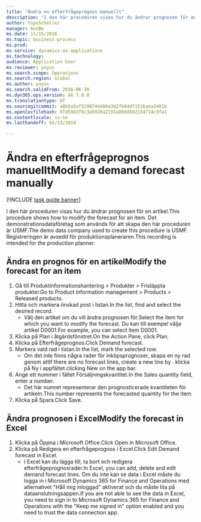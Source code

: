 ```yaml
--- 
title: "Ändra en efterfrågeprognos manuellt"
description: "I den här proceduren visas hur du ändrar prognosen för en artikel."
author: YuyuScheller
manager: AnnBe
ms.date: 11/15/2016
ms.topic: business-process
ms.prod: 
ms.service: dynamics-ax-applications
ms.technology: 
audience: Application User
ms.reviewer: yuyus
ms.search.scope: Operations
ms.search.region: Global
ms.author: yuyus
ms.search.validFrom: 2016-06-30
ms.dyn365.ops.version: AX 7.0.0
ms.translationtype: HT
ms.sourcegitcommit: a8b5a5af5108744406a3d2fb84d7151baea2481b
ms.openlocfilehash: 6fd59d3f6c3a5926a2191a89dd682154714c9fa1
ms.contentlocale: sv-se
ms.lasthandoff: 04/13/2018

---
```

# <a name="modify-a-demand-forecast-manually"></a><span data-ttu-id="7a75a-103">Ändra en efterfrågeprognos manuellt</span><span class="sxs-lookup"><span data-stu-id="7a75a-103">Modify a demand forecast manually</span></span>

[!INCLUDE [task guide banner](../../includes/task-guide-banner.md)]

<span data-ttu-id="7a75a-104">I den här proceduren visas hur du ändrar prognosen för en artikel.</span><span class="sxs-lookup"><span data-stu-id="7a75a-104">This procedure shows how to modify the forecast for an item.</span></span> <span data-ttu-id="7a75a-105">Det demonstrationsdataföretag som används för att skapa den här proceduren är USMF.</span><span class="sxs-lookup"><span data-stu-id="7a75a-105">The demo data company used to create this procedure is USMF.</span></span> <span data-ttu-id="7a75a-106">Registreringen är avsedd för produktionsplaneraren.</span><span class="sxs-lookup"><span data-stu-id="7a75a-106">This recording is intended for the production planner.</span></span> 


## <a name="modify-the-forecast-for-an-item"></a><span data-ttu-id="7a75a-107">Ändra en prognos för en artikel</span><span class="sxs-lookup"><span data-stu-id="7a75a-107">Modify the forecast for an item</span></span>
1. <span data-ttu-id="7a75a-108">Gå till Produktinformationshantering > Produkter > Frisläppta produkter.</span><span class="sxs-lookup"><span data-stu-id="7a75a-108">Go to Product information management > Products > Released products.</span></span>
2. <span data-ttu-id="7a75a-109">Hitta och markera önskad post i listan.</span><span class="sxs-lookup"><span data-stu-id="7a75a-109">In the list, find and select the desired record.</span></span>
    * <span data-ttu-id="7a75a-110">Välj den artikel om du vill ändra prognosen för.</span><span class="sxs-lookup"><span data-stu-id="7a75a-110">Select the item for which you want to modify the forecast.</span></span> <span data-ttu-id="7a75a-111">Du kan till exempel välja artikel D0001.</span><span class="sxs-lookup"><span data-stu-id="7a75a-111">For example, you can select item D0001.</span></span>  
3. <span data-ttu-id="7a75a-112">Klicka på Plan i åtgärdsfönstret.</span><span class="sxs-lookup"><span data-stu-id="7a75a-112">On the Action Pane, click Plan.</span></span>
4. <span data-ttu-id="7a75a-113">Klicka på Efterfrågeprognos.</span><span class="sxs-lookup"><span data-stu-id="7a75a-113">Click Demand forecast.</span></span>
5. <span data-ttu-id="7a75a-114">Markera vald rad i listan.</span><span class="sxs-lookup"><span data-stu-id="7a75a-114">In the list, mark the selected row.</span></span>
    * <span data-ttu-id="7a75a-115">Om det inte finns några rader för inköpsprognoser, skapa en ny rad genom att</span><span class="sxs-lookup"><span data-stu-id="7a75a-115">If there are no forecast lines, create a new line by  .</span></span> <span data-ttu-id="7a75a-116">klicka på Ny i appfältet.</span><span class="sxs-lookup"><span data-stu-id="7a75a-116">clicking New on the app bar.</span></span>  
6. <span data-ttu-id="7a75a-117">Ange ett nummer i fältet Försäljningskvantitet.</span><span class="sxs-lookup"><span data-stu-id="7a75a-117">In the Sales quantity field, enter a number.</span></span>
    * <span data-ttu-id="7a75a-118">Det här numret representerar den prognosticerade kvantiteten för artikeln.</span><span class="sxs-lookup"><span data-stu-id="7a75a-118">This number represents the forecasted quantity for the item.</span></span>  
7. <span data-ttu-id="7a75a-119">Klicka på Spara.</span><span class="sxs-lookup"><span data-stu-id="7a75a-119">Click Save.</span></span>

## <a name="modify-the-forecast-in-excel"></a><span data-ttu-id="7a75a-120">Ändra prognosen i Excel</span><span class="sxs-lookup"><span data-stu-id="7a75a-120">Modify the forecast in Excel</span></span>
1. <span data-ttu-id="7a75a-121">Klicka på Öppna i Microsoft Office.</span><span class="sxs-lookup"><span data-stu-id="7a75a-121">Click Open in Microsoft Office.</span></span>
2. <span data-ttu-id="7a75a-122">Klicka på Redigera en efterfrågeprognos i Excel.</span><span class="sxs-lookup"><span data-stu-id="7a75a-122">Click Edit Demand forecast in Excel.</span></span>
    * <span data-ttu-id="7a75a-123">I Excel kan du lägga till, ta bort och redigera efterfrågeprognosrader.</span><span class="sxs-lookup"><span data-stu-id="7a75a-123">In Excel, you can add, delete and edit demand forecast lines.</span></span> <span data-ttu-id="7a75a-124">Om du inte kan se data i Excel måste du logga in i Microsoft Dynamics 365 for Finance and Operations med alternativet "Håll mig inloggad" aktiverat och du måste lita på dataanslutningsappen.</span><span class="sxs-lookup"><span data-stu-id="7a75a-124">If you are not able to see the data in Excel, you need to sign in to Microsoft Dynamics 365 for Finance and Operations with the "Keep me signed in" option enabled and you need to trust the data connection app.</span></span>  


